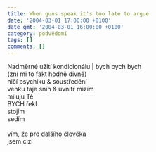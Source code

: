 ```yaml
---
title: When guns speak it's too late to argue
date: '2004-03-01 17:00:00 +0100'
date_gmt: '2004-03-01 16:00:00 +0100'
category: podvědomí
tags: []
comments: []
---
```

<p>Nadměrné užití kondicionálu | bych bych bych<br>
(zní mi to fakt hodně divně)<br>
ničí psychiku &amp; soustředění<br>
venku taje sníh &amp; uvnitř mizím<br>
miluju Tě<br>
BYCH řekl<br>
stojím<br>
sedím<br>
<br>vím, že pro dalšího člověka<br>
jsem cizí</p>
